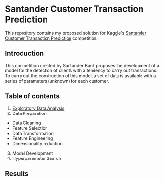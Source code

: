 # Santander Customer Transaction Prediction

This repository contains my proposed solution for Kaggle's [Santander Customer Transaction Prediction](https://www.kaggle.com/c/santander-customer-transaction-prediction) competition.

## Introduction

This competition created by Santander Bank proposes the development of a model for the detection of clients with a tendency to carry out transactions. To carry out the construction of this model, a set of data is available with a series of parameters (unknown) for each customer.

## Table of contents
1. [Exploratory Data Analysis](https://github.com/glezmartin/Santander-Customer-Transaction-Prediction/blob/main/project_code/exploratory_data_analysis/exploratory_data_analysis.ipynb)
2. Data Preparation
- Data Cleaning
- Feature Selection
- Data Transformation
- Feature Engineering
- Dimensionality reduction
3. Model Development
4. Hyperparameter Search

## Results

